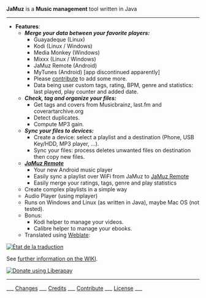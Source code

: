 **JaMuz** is a **Music management** tool written in Java
_________________________________________________________________________________
* **Features**:
  * ***Merge your data between your favorite players:***
    * Guayadeque (Linux)
    * Kodi (Linux / Windows)
    * Media Monkey (Windows)
    * Mixxx (Linux / Windows)
    * JaMuz Remote (Android)
    * MyTunes (Android) [app discontinued apparently]
    * Please [contribute](CONTRIBUTING.md) to add some more.
    * Data being user custom tags, rating, BPM, genre and statistics: last played, play counter and added date.
  * ***Check, tag and organize your files:***
    * Get tags and covers from Musicbrainz, last.fm and coverartarchive.org
    * Detect duplicates.
    * Compute MP3 gain.
  * ***Sync your files to devices:***
    * Create a device: select a playlist and a destination (Phone, USB Key/HDD, MP3 player, ...).
    * Sync your files: process deletes unwanted files on destination then copy new files.
  * ***[JaMuz Remote](https://github.com/phramusca/JaMuz-Remote)***
    * Your new Android music player
    * Easily sync a playlist over WiFi from JaMuz to [JaMuz Remote](https://github.com/phramusca/JaMuz-Remote)
    * Easily merge your ratings, tags, genre and play statistics
  * Create complex playlists in a simple way
  * Audio Player (using mplayer)
  * Runs on Windows and Linux (as written in Java), maybe Mac OS (not tested).
  * Bonus: 
    * Kodi helper to manage your videos.
    * Calibre helper to manage your ebooks.
  * Translated using [Weblate](https://hosted.weblate.org/engage/jamuz/):
<a href="https://hosted.weblate.org/engage/jamuz/?utm_source=widget">
 <img src="https://hosted.weblate.org/widgets/jamuz/-/multi-auto.svg?" alt="État de la traduction" />
</a>
  
See [further information on the WIKI](https://github.com/phramusca/JaMuz/wiki).

<a href="https://liberapay.com/phramusca/donate"><img alt="Donate using Liberapay" src="https://liberapay.com/assets/widgets/donate.svg"></a>
_________________________________________________________________________________
 ___ [Changes](CHANGES.md) ___ [Credits](CREDITS.md) ___ [Contribute](CONTRIBUTING.md) ___ [License](LICENSE) ___ 
